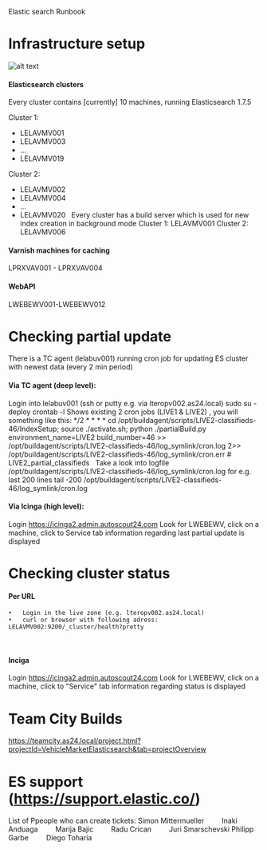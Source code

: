 Elastic search Runbook

# Infrastructure setup
![alt text](https://github.com/AutoScout24/ghostbuster_runbooks/blob/master/elasticsearch/elastic_infra.png "Elasticsearch Infrastructure")
 
#### Elasticsearch clusters
Every cluster contains [currently] 10 machines, running Elasticsearch 1.7.5

Cluster 1:
- LELAVMV001
- LELAVMV003
- ...
- LELAVMV019

Cluster 2:
- LELAVMV002
- LELAVMV004
- ...
- LELAVMV020
 
Every cluster has a build server which is used for new index creation in background mode
Cluster 1: LELAVMV001
Cluster 2: LELAVMV006

#### Varnish machines for caching
LPRXVAV001 - LPRXVAV004

#### WebAPI
LWEBEWV001-LWEBEWV012

# Checking partial update
There is a TC agent (lelabuv001) running cron job for updating ES cluster with newest data (every 2 min period)

#### Via TC agent (deep level):
Login into lelabuv001 (ssh or putty e.g. via lteropv002.as24.local)
sudo su - deploy
crontab -l
Shows existing 2 cron jobs (LIVE1 & LIVE2) , you will something like this:
*/2 * * * * cd /opt/buildagent/scripts/LIVE2-classifieds-46/IndexSetup; source ./activate.sh; python ./partialBuild.py environment_name=LIVE2 build_number=46 >> /opt/buildagent/scripts/LIVE2-classifieds-46/log_symlink/cron.log 2>> /opt/buildagent/scripts/LIVE2-classifieds-46/log_symlink/cron.err # LIVE2_partial_classifieds
 
Take a look into logfile /opt/buildagent/scripts/LIVE2-classifieds-46/log_symlink/cron.log for e.g. last 200 lines
tail -200 /opt/buildagent/scripts/LIVE2-classifieds-46/log_symlink/cron.log
 
#### Via Icinga (high level):
Login https://icinga2.admin.autoscout24.com
Look for LWEBEWV, click on a machine, click to Service tab
information regarding last partial update is displayed
 
# Checking cluster status
#### Per URL
	•	Login in the live zone (e.g. lteropv002.as24.local)
	•	curl or browser with following adress: LELAVMV002:9200/_cluster/health?pretty
 
#### Inciga
Login https://icinga2.admin.autoscout24.com
Look for LWEBEWV, click on a machine, click to "Service" tab
information regarding status is displayed
 
# Team City Builds
https://teamcity.as24.local/project.html?projectId=VehicleMarketElasticsearch&tab=projectOverview
 
# ES support (https://support.elastic.co/)
List of Ppeople who can create tickets:
Simon Mittermueller        
Inaki Anduaga        
Marija Bajic        
Radu Crican        
Juri Smarschevski
Philipp Garbe        
Diego Toharia        
